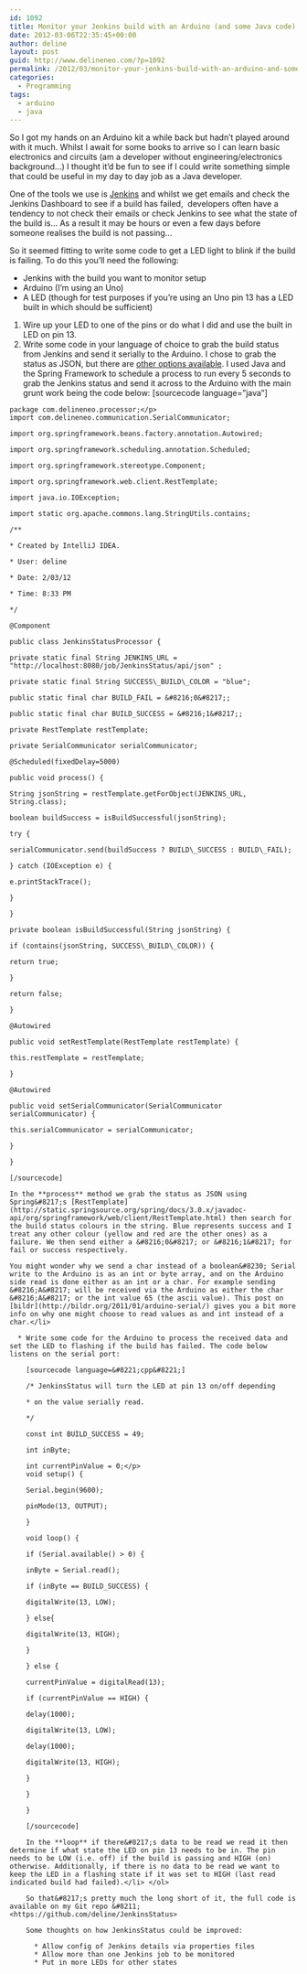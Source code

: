 ```yaml
---
id: 1092
title: Monitor your Jenkins build with an Arduino (and some Java code)
date: 2012-03-06T22:35:45+00:00
author: deline
layout: post
guid: http://www.delineneo.com/?p=1092
permalink: /2012/03/monitor-your-jenkins-build-with-an-arduino-and-some-java-code/
categories:
  - Programming
tags:
  - arduino
  - java
---
```

So I got my hands on an Arduino kit a while back but hadn&#8217;t played around with it much. Whilst I await for some books to arrive so I can learn basic electronics and circuits (am a developer without engineering/electronics background&#8230;) I thought it&#8217;d be fun to see if I could write something simple that could be useful in my day to day job as a Java developer.

One of the tools we use is [Jenkins](http://http://jenkins-ci.org/ "Jenkins") and whilst we get emails and check the Jenkins Dashboard to see if a build has failed,  developers often have a tendency to not check their emails or check Jenkins to see what the state of the build is&#8230; As a result it may be hours or even a few days before someone realises the build is not passing&#8230;

So it seemed fitting to write some code to get a LED light to blink if the build is failing. To do this you&#8217;ll need the following:

  * Jenkins with the build you want to monitor setup
  * Arduino (I&#8217;m using an Uno)
  * A LED (though for test purposes if you&#8217;re using an Uno pin 13 has a LED built in which should be sufficient)

  1. Wire up your LED to one of the pins or do what I did and use the built in LED on pin 13.
  2. Write some code in your language of choice to grab the build status from Jenkins and send it serially to the Arduino. I chose to grab the status as JSON, but there are [other options available](https://wiki.jenkins-ci.org/display/JENKINS/Remote+access+API). I used Java and the Spring Framework to schedule a process to run every 5 seconds to grab the Jenkins status and send it across to the Arduino with the main grunt work being the code below: [sourcecode language=&#8221;java&#8221;]
  
    package com.delineneo.processor;</p> 
    import com.delineneo.communication.SerialCommunicator;
  
    import org.springframework.beans.factory.annotation.Autowired;
  
    import org.springframework.scheduling.annotation.Scheduled;
  
    import org.springframework.stereotype.Component;
  
    import org.springframework.web.client.RestTemplate;
    
    import java.io.IOException;
    
    import static org.apache.commons.lang.StringUtils.contains;
    
    /**
   
    * Created by IntelliJ IDEA.
   
    * User: deline
   
    * Date: 2/03/12
   
    * Time: 8:33 PM
   
    */
  
    @Component
  
    public class JenkinsStatusProcessor {
      
    private static final String JENKINS_URL = "http://localhost:8080/job/JenkinsStatus/api/json" ;
      
    private static final String SUCCESS\_BUILD\_COLOR = "blue";
      
    public static final char BUILD_FAIL = &#8216;0&#8217;;
      
    public static final char BUILD_SUCCESS = &#8216;1&#8217;;
    
    private RestTemplate restTemplate;
      
    private SerialCommunicator serialCommunicator;
    
    @Scheduled(fixedDelay=5000)
      
    public void process() {
    
    String jsonString = restTemplate.getForObject(JENKINS_URL, String.class);
    
    boolean buildSuccess = isBuildSuccessful(jsonString);
          
    try {
              
    serialCommunicator.send(buildSuccess ? BUILD\_SUCCESS : BUILD\_FAIL);
          
    } catch (IOException e) {
              
    e.printStackTrace();
          
    }
      
    }
    
    private boolean isBuildSuccessful(String jsonString) {
          
    if (contains(jsonString, SUCCESS\_BUILD\_COLOR)) {
              
    return true;
          
    }
          
    return false;
      
    }
    
    @Autowired
      
    public void setRestTemplate(RestTemplate restTemplate) {
          
    this.restTemplate = restTemplate;
      
    }
    
    @Autowired
      
    public void setSerialCommunicator(SerialCommunicator serialCommunicator) {
          
    this.serialCommunicator = serialCommunicator;
      
    }
  
    }
  
    [/sourcecode]
    
    In the **process** method we grab the status as JSON using Spring&#8217;s [RestTemplate](http://static.springsource.org/spring/docs/3.0.x/javadoc-api/org/springframework/web/client/RestTemplate.html) then search for the build status colours in the string. Blue represents success and I treat any other colour (yellow and red are the other ones) as a failure. We then send either a &#8216;0&#8217; or &#8216;1&#8217; for fail or success respectively.
    
    You might wonder why we send a char instead of a boolean&#8230; Serial write to the Arduino is as an int or byte array, and on the Arduino side read is done either as an int or a char. For example sending &#8216;A&#8217; will be received via the Arduino as either the char &#8216;A&#8217; or the int value 65 (the ascii value). This post on [bildr](http://bildr.org/2011/01/arduino-serial/) gives you a bit more info on why one might choose to read values as and int instead of a char.</li> 
    
      * Write some code for the Arduino to process the received data and set the LED to flashing if the build has failed. The code below listens on the serial port:
  
        [sourcecode language=&#8221;cpp&#8221;]
  
        /* JenkinsStatus will turn the LED at pin 13 on/off depending
   
        * on the value serially read.
   
        */
  
        const int BUILD_SUCCESS = 49;
  
        int inByte;
  
        int currentPinValue = 0;</p> 
        void setup() {
      
        Serial.begin(9600);
      
        pinMode(13, OUTPUT);
  
        }
        
        void loop() {
      
        if (Serial.available() > 0) {
          
        inByte = Serial.read();
          
        if (inByte == BUILD_SUCCESS) {
              
        digitalWrite(13, LOW);
          
        } else{
              
        digitalWrite(13, HIGH);
          
        }
      
        } else {
          
        currentPinValue = digitalRead(13);
          
        if (currentPinValue == HIGH) {
              
        delay(1000);
              
        digitalWrite(13, LOW);
              
        delay(1000);
              
        digitalWrite(13, HIGH);
          
        }
      
        }
  
        }
  
        [/sourcecode]
        
        In the **loop** if there&#8217;s data to be read we read it then determine if what state the LED on pin 13 needs to be in. The pin needs to be LOW (i.e. off) if the build is passing and HIGH (on) otherwise. Additionally, if there is no data to be read we want to keep the LED in a flashing state if it was set to HIGH (last read indicated build had failed).</li> </ol> 
        
        So that&#8217;s pretty much the long short of it, the full code is available on my Git repo &#8211; <https://github.com/deline/JenkinsStatus>
        
        Some thoughts on how JenkinsStatus could be improved:
        
          * Allow config of Jenkins details via properties files
          * Allow more than one Jenkins job to be monitored
          * Put in more LEDs for other states